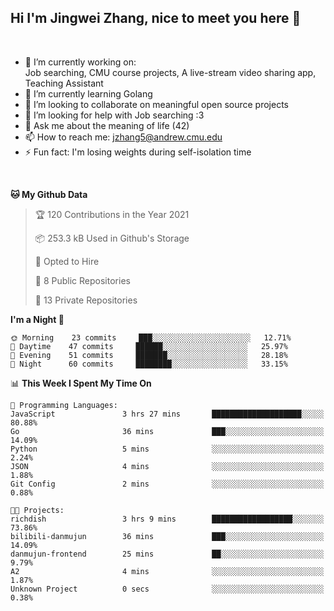 Hi I'm Jingwei Zhang, nice to meet you here 👋
---
<br>


- 🔭 I’m currently working on: <br>
    Job searching, CMU course projects, A live-stream video sharing app, Teaching Assistant
- 🌱 I’m currently learning Golang
- 👯 I’m looking to collaborate on meaningful open source projects
- 🤔 I’m looking for help with Job searching :3
- 💬 Ask me about the meaning of life (42)
- 📫 How to reach me: jzhang5@andrew.cmu.edu
- ⚡ Fun fact: I'm losing weights during self-isolation time
<br>


<!--START_SECTION:waka-->
**🐱 My Github Data** 

> 🏆 120 Contributions in the Year 2021
 > 
> 📦 253.3 kB Used in Github's Storage 
 > 
> 💼 Opted to Hire
 > 
> 📜 8 Public Repositories 
 > 
> 🔑 13 Private Repositories  
 > 
**I'm a Night 🦉** 

```text
🌞 Morning    23 commits     ███░░░░░░░░░░░░░░░░░░░░░░   12.71% 
🌆 Daytime    47 commits     ██████░░░░░░░░░░░░░░░░░░░   25.97% 
🌃 Evening    51 commits     ███████░░░░░░░░░░░░░░░░░░   28.18% 
🌙 Night      60 commits     ████████░░░░░░░░░░░░░░░░░   33.15%

```


📊 **This Week I Spent My Time On** 

```text
💬 Programming Languages: 
JavaScript               3 hrs 27 mins       ████████████████████░░░░░   80.88% 
Go                       36 mins             ███░░░░░░░░░░░░░░░░░░░░░░   14.09% 
Python                   5 mins              ░░░░░░░░░░░░░░░░░░░░░░░░░   2.24% 
JSON                     4 mins              ░░░░░░░░░░░░░░░░░░░░░░░░░   1.88% 
Git Config               2 mins              ░░░░░░░░░░░░░░░░░░░░░░░░░   0.88%

🐱‍💻 Projects: 
richdish                 3 hrs 9 mins        ██████████████████░░░░░░░   73.86% 
bilibili-danmujun        36 mins             ███░░░░░░░░░░░░░░░░░░░░░░   14.09% 
danmujun-frontend        25 mins             ██░░░░░░░░░░░░░░░░░░░░░░░   9.79% 
A2                       4 mins              ░░░░░░░░░░░░░░░░░░░░░░░░░   1.87% 
Unknown Project          0 secs              ░░░░░░░░░░░░░░░░░░░░░░░░░   0.38%

```


<!--END_SECTION:waka-->
